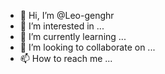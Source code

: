 - 👋 Hi, I’m @Leo-genghr
- 👀 I’m interested in ...
- 🌱 I’m currently learning ...
- 💞️ I’m looking to collaborate on ...
- 📫 How to reach me ...

<!---
Leo-genghr/Leo-genghr is a ✨ special ✨ repository because its `README.md` (this file) appears on your GitHub profile.
You can click the Preview link to take a look at your changes.
--->
